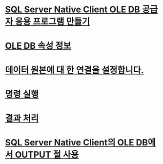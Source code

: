 # [SQL Server Native Client OLE DB 공급자 응용 프로그램 만들기](creating-a-sql-server-native-client-ole-db-provider-application.md)
# [OLE DB 속성 정보](about-ole-db-properties.md)
# [데이터 원본에 대 한 연결을 설정합니다.](establishing-a-connection-to-a-data-source.md)
# [명령 실행](executing-a-command.md)
# [결과 처리](processing-results.md)
# [SQL Server Native Client의 OLE DB에서 OUTPUT 절 사용](using-the-output-clause-with-ole-db-in-sql-server-native-client.md)

